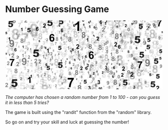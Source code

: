 # Number Guessing Game

![image](https://github.com/Torzil/number-guessing-game/blob/main/number_guessing_game_image.jpg?raw=true)

*The computer has chosen a random number from 1 to 100 - can you guess it in less than 5 tries?*

The game is built using the "randit" function from the "random" library. 

So go on and try your skill and luck at guessing the number! 
